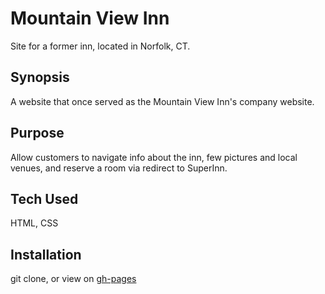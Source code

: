 # Mountain View Inn
Site for a former inn, located in Norfolk, CT.

## Synopsis
A website that once served as the Mountain View Inn's company website.

## Purpose
Allow customers to navigate info about the inn, few pictures and local venues, and reserve a room via redirect to SuperInn.

## Tech Used
HTML, CSS

## Installation
git clone, or view on [gh-pages](https://ckjpdx.github.io/mvinn/)
